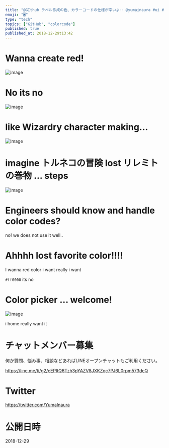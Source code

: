 ```yaml
---
title: "@GIthub ラベル作成の色、カラーコードの仕様が辛いよ‥ @yumainaura #ui #ux "
emoji: "🖥"
type: "tech"
topics: ["GitHub", "colorcode"]
published: true
published_at: 2018-12-29t13:42
---
```


# Wanna create red!

![image](https://user-images.githubusercontent.com/13635059/50533518-c1f6dd00-0b6e-11e9-8f28-c01c8528a0d4.png)

# No its no

![image](https://user-images.githubusercontent.com/13635059/50533519-c3280a00-0b6e-11e9-9004-4924a0026620.png)

# like Wizardry character making...

![image](https://user-images.githubusercontent.com/13635059/50533533-01252e00-0b6f-11e9-9aaa-c0f28333b5d8.png)

# imagine トルネコの冒険 lost リレミトの巻物 ... steps


![image](https://user-images.githubusercontent.com/13635059/50533560-83155700-0b6f-11e9-8703-4a3eb818d761.png)

# Engineers should know and handle color codes?

no! we does not use it well..

# Ahhhh lost favorite color!!!!

I wanna red color i want really i want

`#ff0000` its no

# Color picker ... welcome!

![image](https://user-images.githubusercontent.com/13635059/50533549-40ec1580-0b6f-11e9-9b55-62fe5d7a6cbf.png)

 
i home really want it








<!-- Update From Qiita API -->

# チャットメンバー募集


何か質問、悩み事、相談などあればLINEオープンチャットもご利用ください。

https://line.me/ti/g2/eEPltQ6Tzh3pYAZV8JXKZqc7PJ6L0rpm573dcQ





# Twitter


https://twitter.com/YumaInaura


<!-- Update From Qiita API -->



# 公開日時

2018-12-29
